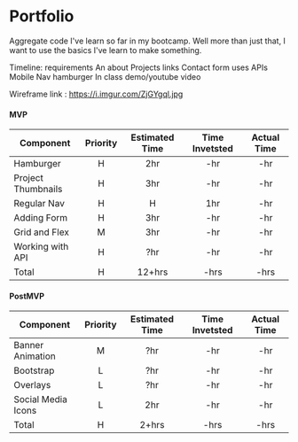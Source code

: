# Portfolio
Aggregate code I've learn so far in my bootcamp. Well more than just that, I want to use the basics I've learn to make something.

Timeline: requirements
    An about
    Projects links
    Contact form
    uses APIs
    Mobile Nav hamburger
    In class demo/youtube video

Wireframe link : https://i.imgur.com/ZjGYgql.jpg

#### MVP
| Component | Priority | Estimated Time | Time Invetsted | Actual Time |
| --- | :---: |  :---: | :---: | :---: |
| Hamburger | H | 2hr | -hr | -hr|
| Project Thumbnails | H | 3hr | -hr | -hr|
| Regular Nav | H | H | 1hr | -hr|
| Adding Form | H | 3hr| -hr | -hr |
| Grid and Flex| M | 3hr | -hr | -hr|
| Working with API | H | ?hr| -hr | -hr |
| Total | H | 12+hrs| -hrs | -hrs |

#### PostMVP
| Component | Priority | Estimated Time | Time Invetsted | Actual Time |
| --- | :---: |  :---: | :---: | :---: |
| Banner Animation | M | ?hr | -hr | -hr|
| Bootstrap | L | ?hr | -hr | -hr|
| Overlays | L | ?hr | -hr | -hr|
| Social Media Icons | L | 2hr | -hr | -hr|
| Total | H | 2+hrs| -hrs | -hrs |

